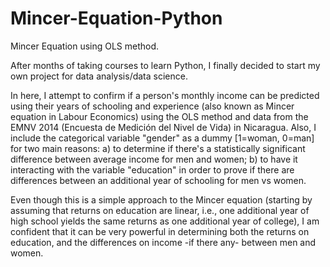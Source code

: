 # Mincer-Equation-Python
Mincer Equation using OLS method.

After months of taking courses to learn Python, I finally decided to start my own project for data analysis/data science.

In here, I attempt to confirm if a person's monthly income can be predicted using their years of schooling and experience (also known as Mincer equation in Labour Economics) using the OLS method and data from the EMNV 2014 (Encuesta de Medición del Nivel de Vida) in Nicaragua. Also, I include the categorical variable "gender" as a dummy [1=woman, 0=man] for two main reasons: a) to determine if there's a statistically significant difference between average income for men and women; b) to have it interacting with the variable "education" in order to prove if there are differences between an additional year of schooling for men vs women. 

Even though this is a simple approach to the Mincer equation (starting by assuming that returns on education are linear, i.e., one additional year of high school yields the same returns as one additional year of college), I am confident that it can be very powerful in determining both the returns on education, and the differences on income -if there any- between men and women.
